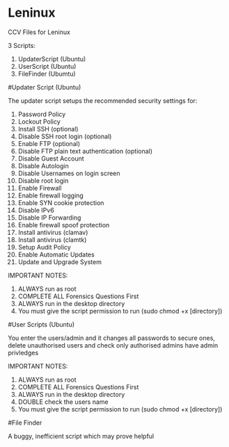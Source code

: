 # Leninux
CCV Files for Leninux

3 Scripts:

1) UpdaterScript (Ubuntu)
2) UserScript (Ubuntu)
3) FileFinder (Ubumtu)

#Updater Script (Ubuntu)

The updater script setups the recommended security settings for:

1) Password Policy
2) Lockout Policy
3) Install SSH (optional)
4) Disable SSH root login (optional)
5) Enable FTP (optional)
6) Disable FTP plain text authentication (optional)
7) Disable Guest Account
8) Disable Autologin
9) Disable Usernames on login screen
10) Disable root login
11) Enable Firewall
12) Enable firewall logging
13) Enable SYN cookie protection
14) Disable IPv6
15) Disable IP Forwarding
16) Enable firewall spoof protection
17) Install antivirus (clamav)
18) Install antivirus (clamtk)
19) Setup Audit Policy
20) Enable Automatic Updates
21) Update and Upgrade System

IMPORTANT NOTES:

1) ALWAYS run as root
2) COMPLETE ALL Forensics Questions First
3) ALWAYS run in the desktop directory
4) You must give the script permission to run (sudo chmod +x [directory])

#User Scripts (Ubuntu)

You enter the users/admin and it changes all passwords to secure ones, delete unauthorised users and check only authorised admins have admin privledges 

IMPORTANT NOTES:

1) ALWAYS run as root
2) COMPLETE ALL Forensics Questions First
3) ALWAYS run in the desktop directory
4) DOUBLE check the users name
5) You must give the script permission to run (sudo chmod +x [directory])

#File Finder

A buggy, inefficient script which may prove helpful
